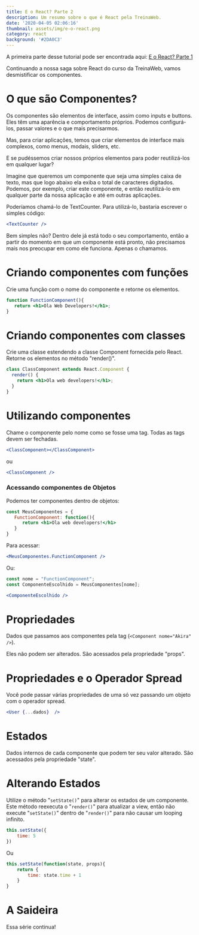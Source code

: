 ```yaml
---
title: E o React? Parte 2
description: Um resumo sobre o que é React pela TreinaWeb.
date: '2020-04-05 02:06:16'
thumbnail: assets/img/e-o-react.png
category: react
background: '#2DA0C3'
---
```

A primeira parte desse tutorial pode ser encontrada aqui: [E o React? Parte 1](https://araujocristian.codes/e-o-react/)

Continuando a nossa saga sobre React do curso da TreinaWeb, vamos desmistificar os componentes.

# O que são Componentes?

Os componentes são elementos de interface, assim como inputs e buttons. Eles têm uma aparência e comportamento próprios. Podemos configurá-los, passar valores e o que mais precisarmos.

Mas, para criar aplicações, temos que criar elementos de interface mais complexos, como menus, modais, sliders, etc.

E se pudéssemos criar nossos próprios elementos para poder reutilizá-los em qualquer lugar?

Imagine que queremos um componente que seja uma simples caixa de texto, mas que logo abaixo ela exiba o total de caracteres digitados. Podemos, por exemplo, criar este componente, e então reutilizá-lo em qualquer parte da nossa aplicação e até em outras aplicações.

Poderíamos chamá-lo de TextCounter. Para utilizá-lo, bastaria escrever o simples código:

```jsx
<TextCounter />
```

Bem simples não? Dentro dele já está todo o seu comportamento, então a partir do momento em que um componente está pronto, não precisamos mais nos preocupar em como ele funciona. Apenas o chamamos.

# Criando componentes com funções

Crie uma função com o nome do componente e retorne os elementos.

```jsx
function FunctionComponent(){
   return <h1>Ola Web Developers!</h1>;
}
```

# Criando componentes com classes

Crie uma classe estendendo a classe Component fornecida pelo React. Retorne os elementos no método "render()".

```jsx
class ClassComponent extends React.Component {
  render() {
    return <h1>Ola web developers!</h1>;
  }
}
```

# Utilizando componentes

Chame o componente pelo nome como se fosse uma tag. Todas as tags devem ser fechadas.

```jsx
<ClassComponent></ClassComponent>
```

ou

```jsx
<ClassComponent />
```

### Acessando componentes de Objetos

Podemos ter componentes dentro de objetos:

```jsx
const MeusComponentes = {
   FunctionComponent: function(){
      return <h1>Ola web developers!</h1>
   }
}
```

Para acessar:

```jsx
<MeusComponentes.FunctionComponent />
```

Ou:

```jsx
const nome = "FunctionComponent";
const ComponenteEscolhido = MeusComponentes[nome];

<ComponenteEscolhido />
```

# Propriedades

Dados que passamos aos componentes pela tag (`<Component nome="Akira" />`).

Eles não podem ser alterados. São acessados pela propriedade "props".

# Propriedades e o Operador Spread

Você pode passar várias propriedades de uma só vez passando um objeto com o operador spread.

```jsx
<User {...dados}  />
```

# Estados

Dados internos de cada componente que podem ter seu valor alterado. São acessados pela propriedade "state".

# Alterando Estados

Utilize o método "`setState()`" para alterar os estados de um componente. Este método reexecuta o "`render()`" para atualizar a view, então não execute "`setState()`" dentro de "`render()`" para não causar um looping infinito.

```jsx
this.setState({
    time: 5
})
```

Ou

```jsx
this.setState(function(state, props){
    return {
        time: state.time + 1
    }
}
```

# A Saideira

Essa série continua!